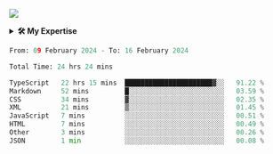 <!-- ![](https://streak-stats.demolab.com?user=dnhn&theme=dark&hide_border=true&border_radius=0&date_format=j%20M[%20Y]) -->
![](http://github-profile-summary-cards.vercel.app/api/cards/profile-details?username=dnhn&theme=dark)

<details>
<summary><strong>🛠 My Expertise</strong></summary>

|||
|-|-|
|**Language**|[<img width=36 height=36 src=https://cdn.simpleicons.org/html5 alt=HTML>](https://html.spec.whatwg.org/multipage) [<img width=36 height=36 src=https://cdn.simpleicons.org/css3 alt=CSS>](https://www.w3.org/Style/CSS) [<img width=36 height=36 src=https://cdn.simpleicons.org/sass alt=Sass>](https://sass-lang.com) [<img width=36 height=36 src=https://cdn.simpleicons.org/javascript alt=JavaScript>](https://www.ecma-international.org/publications-and-standards/standards/ecma-262) [<img width=36 height=36 src=https://cdn.simpleicons.org/typescript alt=TypeScript>](https://typescriptlang.org)|
|**CSS**|[<img width=36 height=36 src=https://cdn.simpleicons.org/bootstrap alt=Bootstrap>](https://getbootstrap.com) [<img width=36 height=36 src=https://cdn.simpleicons.org/cssmodules alt="CSS Modules">](https://github.com/css-modules) [<img width=36 height=36 src=https://cdn.simpleicons.org/styledcomponents alt="Styled Components">](https://styled-components.com) [<img width=36 height=36 src=https://cdn.simpleicons.org/tailwindcss alt="Tailwind CSS">](https://tailwindcss.com) [<img width=36 height=36 src=https://cdn.simpleicons.org/mui alt="Material UI">](https://mui.com)|
|**Library<br>Framework**|[<img width=36 height=36 src=https://cdn.simpleicons.org/greensock alt=Greensock>](https://greensock.com) [<img width=36 height=36 src=https://cdn.simpleicons.org/react alt=React>](https://react.dev) [<img width=36 height=36 src=https://cdn.simpleicons.org/nextdotjs alt=Next>](https://nextjs.org) [<img width=36 height=36 src=https://cdn.simpleicons.org/laravel alt=Laravel>](https://laravel.com) [<img width=36 height=36 src=https://cdn.simpleicons.org/statamic alt=Statamic>](https://statamic.com)|
|**JAMstack**|[<img width=36 height=36 src=https://cdn.simpleicons.org/jamstack alt=Jamstack>](https://jamstack.org) [<img width=36 height=36 src=https://cdn.simpleicons.org/jekyll alt=Jekyll>](https://jekyllrb.com) [<img width=36 height=36 src=https://cdn.simpleicons.org/gatsby alt=Gatsby>](https://gatsbyjs.com) [<img width=36 height=36 src=https://cdn.simpleicons.org/hugo alt=Hugo>](https://gohugo.io)|
|**Platform**|[<img width=36 height=36 src=https://cdn.simpleicons.org/github alt=GitHub>](https://github.com) [<img width=36 height=36 src=https://cdn.simpleicons.org/amazonaws alt=AWS>](https://aws.amazon.com) [<img width=36 height=36 src=https://cdn.simpleicons.org/netlify alt=Netlify>](https://netlify.com) [<img width=36 height=36 src=https://cdn.simpleicons.org/vercel alt=Vercel>](https://vercel.com)|
|**Editor**|[<img width=36 height=36 src=https://cdn.simpleicons.org/visualstudiocode alt="Visual Studio Code">](https://code.visualstudio.com) [<img width=36 height=36 src=https://cdn.simpleicons.org/webstorm alt=WebStorm>](https://www.jetbrains.com/webstorm) [<img width=36 height=36 src=https://cdn.simpleicons.org/markdown alt=Markdown>](https://daringfireball.net/projects/markdown/syntax)|
|**Terminal**|[<img width=36 height=36 src=https://cdn.simpleicons.org/homebrew alt=Homebrew>](https://brew.sh) [<img width=36 height=36 src=https://cdn.simpleicons.org/tmux alt=tmux>](https://github.com/tmux/tmux) [<img width=36 height=36 src=https://cdn.simpleicons.org/git alt=Git>](https://git-scm.com) [<img width=36 height=36 src=https://cdn.simpleicons.org/sourcetree alt=Sourcetree>](https://www.sourcetreeapp.com) [<img width=36 height=36 src=https://cdn.simpleicons.org/vite alt=Vite>](https://vitejs.dev)|
|**Software**|[<img width=36 height=36 src=https://cdn.simpleicons.org/trello alt=Trello>](https://trello.com) [<img width=36 height=36 src=https://cdn.simpleicons.org/jirasoftware alt=Jira>](https://www.atlassian.com/jira) [<img width=36 height=36 src=https://cdn.simpleicons.org/adobephotoshop alt=Photoshop>](https://photoshop.com) [<img width=36 height=36 src=https://cdn.simpleicons.org/adobeillustrator alt=Illustrator>](https://illustrator.com) [<img width=36 height=36 src=https://cdn.simpleicons.org/figma alt=Figma>](https://figma.com)|

</details>

<!--START_SECTION:waka-->

```python
From: 09 February 2024 - To: 16 February 2024

Total Time: 24 hrs 24 mins

TypeScript   22 hrs 15 mins  ██████████████████████▓░░   91.22 %
Markdown     52 mins         █░░░░░░░░░░░░░░░░░░░░░░░░   03.59 %
CSS          34 mins         ▓░░░░░░░░░░░░░░░░░░░░░░░░   02.35 %
XML          21 mins         ▒░░░░░░░░░░░░░░░░░░░░░░░░   01.45 %
JavaScript   7 mins          ░░░░░░░░░░░░░░░░░░░░░░░░░   00.51 %
HTML         7 mins          ░░░░░░░░░░░░░░░░░░░░░░░░░   00.49 %
Other        3 mins          ░░░░░░░░░░░░░░░░░░░░░░░░░   00.26 %
JSON         1 min           ░░░░░░░░░░░░░░░░░░░░░░░░░   00.08 %
```

<!--END_SECTION:waka-->
